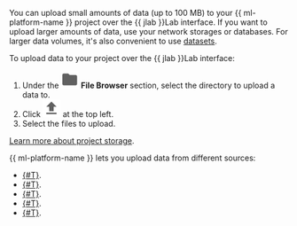 You can upload small amounts of data (up to 100 MB) to your {{ ml-platform-name }} project over the {{ jlab }}Lab interface. If you want to upload larger amounts of data, use your network storages or databases. For larger data volumes, it's also convenient to use [datasets](../../datasphere/concepts/dataset.md).

To upload data to your project over the {{ jlab }}Lab interface:

1. Under the ![folder](../../_assets/datasphere/jupyterlab/folder.svg) **File Browser** section, select the directory to upload a data to.
1. Click ![upload](../../_assets/datasphere/jupyterlab/upload.svg) at the top left.
1. Select the files to upload.

[Learn more about project storage](../../datasphere/concepts/project.md#storage).

{{ ml-platform-name }} lets you upload data from different sources:

* [{#T}](../../datasphere/operations/data/connect-to-s3.md).
* [{#T}](../../datasphere/operations/data/connect-to-google-drive.md).
* [{#T}](../../datasphere/operations/data/connect-to-clickhouse.md).
* [{#T}](../../datasphere/operations/data/connect-to-postgresql.md).
* [{#T}](../../datasphere/operations/data/connect-to-ya-disk.md).